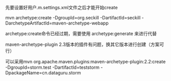 

先要设置好用户.m.settings.xml文件之后才能开始create

mvn archetype:create -DgroupId=org.seckill -DartifactId=seckill -DarchetypeArtifactId=maven-archetype-webapp

archetype:create命令已经过期，需要使用 archetype:generate 来进行代替

maven-archetype-plugin 2.3版本的插件有问题，换其它版本进行创建（方案可行）

可以采用mvn org.apache.maven.plugins:maven-archetype-plugin:2.2:create -DgroupId=storm.test -DartifactId=teststorm -DpackageName=cn.dataguru.storm

